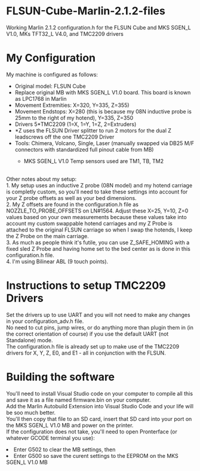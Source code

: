 # FLSUN-Cube-Marlin-2.1.2-files
Working Marlin 2.1.2 configuration.h for the FLSUN Cube and MKS SGEN_L V1.0, MKs TFT32_L V4.0, and TMC2209 drivers

# My Configuration
My machine is configured as follows:
<ul>
<li>Original model: FLSUN Cube</li>
<li>Replace original MB with MKS SGEN_L V1.0 board. This board is known as LPC1768 in Marlin</li>
<li>Movement Extremities: X=320, Y=335, Z=355)</li>
<li>Movement Endstops: X=280 (this is because my 08N inductive probe is 25mm to the right of my hotend), Y=335, Z=350</li>
<li>Drivers 5*TMC2209 (1=X, 1=Y, 1=Z, 2=Extruders)</li>
<li> *Z uses the FLSUN Driver splitter to run 2 motors for the dual Z leadscrews off the one TMC2209 Driver</li>
<li>Tools: Chimera, Volcano, Single, Laser (manually swapped via DB25 M/F connectors with standardized full pinout cable from MB)</li>
<ul><li>MKS SGEN_L V1.0 Temp sensors used are TM1, TB, TM2</li></ul>
</ul>
<br/>
Other notes about my setup:<br/>
1. My setup uses an inductive Z probe (08N model) and my hotend carriage is completly custom, so you'll need to take these settings into account for your Z probe offsets as well as your bed dimensions.<br/>
2. My Z offsets are found in the configuration.h file as NOZZLE_TO_PROBE_OFFSETS on LN#1564. Adjust these X=25, Y=10, Z=0 values based on your own measurements because these values take into account my custom swappable hotend carriages and my Z Probe is attached to the original FLSUN carriage so when I swap the hotends, I keep the Z Probe on the main carriage.<br/>
3. As much as people think it's futile, you can use Z_SAFE_HOMING with a fixed sled Z Probe and having home set to the bed center as is done in this configuration.h file.<br/>
4. I'm using Bilinear ABL (9 touch points).<br/>

# Instructions to setup TMC2209 Drivers
Set the drivers up to use UART and you will not need to make any changes in your configuration_adv.h file.<br/>
No need to cut pins, jump wires, or do anything more than plugin them in (in the correct orientation of course) if you use the default UART (not Standalone) mode.<br/>
The configuration.h file is already set up to make use of the TMC2209 drivers for X, Y, Z, E0, and E1 - all in conjunction with the FLSUN.<br/>

# Building the software
You'll need to install Visual Studio code on your computer to compile all this and save it as a file named firmware.bin on your computer.<br/>
Add the Marlin Autobuild Extension into Visual Studio Code and your life will be soo much better.<br/>
You'll then copy that file to an SD card, insert that SD card into your port on the MKS SGEN_L V1.0 MB and power on the printer.<br/>
If the configuration does not take, you'll need to open Pronterface (or whatever GCODE terminal you use):
<li>Enter G502 to clear the MB settings, then</li>
<li>Enter G500 so save the curent settings to the EEPROM on the MKS SGEN_L V1.0 MB</li>
